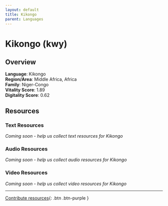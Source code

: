 ```yaml
---
layout: default
title: Kikongo
parent: Languages
---
```


# Kikongo (kwy)

## Overview

**Language**: Kikongo  
**Region/Area**: Middle Africa, Africa  
**Family**: Niger-Congo  
**Vitality Score**: 1.89  
**Digitality Score**: 0.62  

## Resources

### Text Resources
*Coming soon - help us collect text resources for Kikongo*

### Audio Resources
*Coming soon - help us collect audio resources for Kikongo*

### Video Resources
*Coming soon - help us collect video resources for Kikongo*

---

[Contribute resources](https://fairtrain.github.io/){: .btn .btn-purple }
